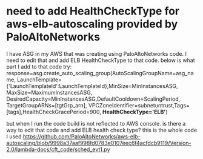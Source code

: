 
# need to add HealthCheckType for aws-elb-autoscaling provided by PaloAltoNetworks

I have ASG in my AWS that was creating using PaloAltoNetworks code.
I need to edit that and add ELB HealthCheckType to that code. below is what part I add to that code
try:
 response=asg.create_auto_scaling_group(AutoScalingGroupName=asg_name, LaunchTemplate={'LaunchTemplateId':LaunchTemplateId},MinSize=MinInstancesASG, MaxSize=MaximumInstancesASG, DesiredCapacity=MinInstancesASG,DefaultCooldown=ScalingPeriod, TargetGroupARNs=[tgtGrp_arn],
VPCZoneIdentifier=subnetuntrust,Tags=[tags],HealthCheckGracePeriod=900, **HealthCheckType='ELB'**)

but when I run the code build is not reflected to AWS console. is there a way to edit that code and add ELB health check type?
this is the whole code I used
https://github.com/PaloAltoNetworks/aws-elb-autoscaling/blob/9998a37aaf998fd0783e0107eec6f4acfdcb9119/Version-2.0/lambda-docs/cft_code/sched_evt1.py

        
